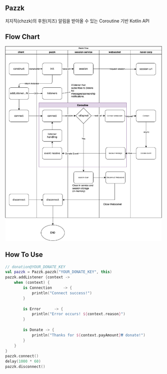 ## Pazzk

치지직(chzzk)의 후원(치즈) 알림을 받아올 수 있는 Coroutine 기반 Kotlin API

## Flow Chart
![flow-chart.png](pazzk-flow.png)

## How To Use

```kotlin
// donation@YOUR_DONATE_KEY
val pazzk = Pazzk.pazzk("YOUR_DONATE_KEY", this)
pazzk.addListener {context ->
    when (context) {
        is Connection     -> {
            println("Connect success!")
        }

        is Error      -> {
            println("Error occurs! ${context.reason}")
        }

        is Donate -> {
            println("Thanks for ${context.payAmount}₩ donate!")
        }
    }
}
pazzk.connect()
delay(1000 * 60)
pazzk.disconnect()
```

